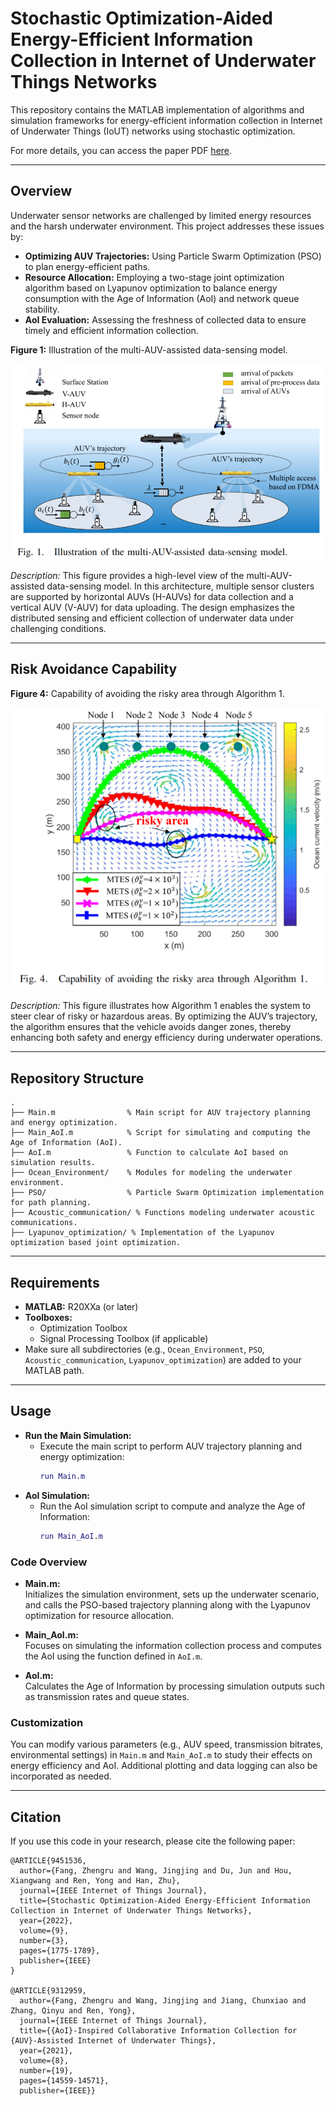 # Stochastic Optimization-Aided Energy-Efficient Information Collection in Internet of Underwater Things Networks

This repository contains the MATLAB implementation of algorithms and simulation frameworks for energy-efficient information collection in Internet of Underwater Things (IoUT) networks using stochastic optimization. 

For more details, you can access the paper PDF [here](https://www.researchgate.net/publication/352210791_Stochastic_Optimization_Aided_Energy-Efficient_Information_Collection_in_Internet_of_Underwater_Things_Networks).

---

## Overview

Underwater sensor networks are challenged by limited energy resources and the harsh underwater environment. This project addresses these issues by:
- **Optimizing AUV Trajectories:** Using Particle Swarm Optimization (PSO) to plan energy-efficient paths.
- **Resource Allocation:** Employing a two-stage joint optimization algorithm based on Lyapunov optimization to balance energy consumption with the Age of Information (AoI) and network queue stability.
- **AoI Evaluation:** Assessing the freshness of collected data to ensure timely and efficient information collection.

**Figure 1:** Illustration of the multi-AUV-assisted data-sensing model.

![Fig. 1: Multi-AUV-assisted data-sensing model](https://raw.githubusercontent.com/fangzr/Stochastic-Optimization-IoUT/refs/heads/main/fig1-system-model.png)

*Description:* This figure provides a high-level view of the multi-AUV-assisted data-sensing model. In this architecture, multiple sensor clusters are supported by horizontal AUVs (H-AUVs) for data collection and a vertical AUV (V-AUV) for data uploading. The design emphasizes the distributed sensing and efficient collection of underwater data under challenging conditions.

---

## Risk Avoidance Capability

**Figure 4:** Capability of avoiding the risky area through Algorithm 1.

![Fig. 4: Capability of avoiding the risky area through Algorithm 1](https://raw.githubusercontent.com/fangzr/Stochastic-Optimization-IoUT/refs/heads/main/fig4-avoid-risky-area.png)

*Description:* This figure illustrates how Algorithm 1 enables the system to steer clear of risky or hazardous areas. By optimizing the AUV’s trajectory, the algorithm ensures that the vehicle avoids danger zones, thereby enhancing both safety and energy efficiency during underwater operations.


---

## Repository Structure

```
.
├── Main.m                % Main script for AUV trajectory planning and energy optimization.
├── Main_AoI.m            % Script for simulating and computing the Age of Information (AoI).
├── AoI.m                 % Function to calculate AoI based on simulation results.
├── Ocean_Environment/    % Modules for modeling the underwater environment.
├── PSO/                  % Particle Swarm Optimization implementation for path planning.
├── Acoustic_communication/ % Functions modeling underwater acoustic communications.
├── Lyapunov_optimization/ % Implementation of the Lyapunov optimization based joint optimization.

```

---

## Requirements

- **MATLAB:** R20XXa (or later)  
- **Toolboxes:**  
  - Optimization Toolbox  
  - Signal Processing Toolbox (if applicable)  
- Make sure all subdirectories (e.g., `Ocean_Environment`, `PSO`, `Acoustic_communication`, `Lyapunov_optimization`) are added to your MATLAB path.

---

## Usage

- **Run the Main Simulation:**
  - Execute the main script to perform AUV trajectory planning and energy optimization:
    ```matlab
    run Main.m
    ```
- **AoI Simulation:**
  - Run the AoI simulation script to compute and analyze the Age of Information:
    ```matlab
    run Main_AoI.m
    ```
  
### Code Overview

- **Main.m:**  
  Initializes the simulation environment, sets up the underwater scenario, and calls the PSO-based trajectory planning along with the Lyapunov optimization for resource allocation.

- **Main_AoI.m:**  
  Focuses on simulating the information collection process and computes the AoI using the function defined in `AoI.m`.

- **AoI.m:**  
  Calculates the Age of Information by processing simulation outputs such as transmission rates and queue states.

### Customization

You can modify various parameters (e.g., AUV speed, transmission bitrates, environmental settings) in `Main.m` and `Main_AoI.m` to study their effects on energy efficiency and AoI. Additional plotting and data logging can also be incorporated as needed.


---

## Citation

If you use this code in your research, please cite the following paper:

```
@ARTICLE{9451536,
  author={Fang, Zhengru and Wang, Jingjing and Du, Jun and Hou, Xiangwang and Ren, Yong and Han, Zhu},
  journal={IEEE Internet of Things Journal}, 
  title={Stochastic Optimization-Aided Energy-Efficient Information Collection in Internet of Underwater Things Networks}, 
  year={2022},
  volume={9},
  number={3},
  pages={1775-1789},
  publisher={IEEE}
}

@ARTICLE{9312959,
  author={Fang, Zhengru and Wang, Jingjing and Jiang, Chunxiao and Zhang, Qinyu and Ren, Yong},
  journal={IEEE Internet of Things Journal}, 
  title={{AoI}-Inspired Collaborative Information Collection for {AUV}-Assisted Internet of Underwater Things}, 
  year={2021},
  volume={8},
  number={19},
  pages={14559-14571},
  publisher={IEEE}}
```
